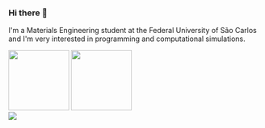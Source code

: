 ### Hi there 👋

I'm a Materials Engineering student at the Federal University of São Carlos and I'm very interested in programming and computational simulations.

<div>
  <img height="120em" src="https://github-readme-stats.vercel.app/api?username=pamelaborgess&show_icons=true&theme=synthwave&hide=contribs,prs">
  <img height="120em" src="https://github-readme-stats.vercel.app/api/top-langs/?username=pamelaborgess&layout=compact&langs_count=16&theme=synthwave">
</div>

<div>
  <a href="https://www.linkedin.com/in/p%C3%A2mela-borges-35044510a/" target="_blanck"><img src="https://img.shields.io/badge/LinkedIn-0077B5?style=for-the-badge&logo=linkedin&logoColor=white" target="_blank"></a>
